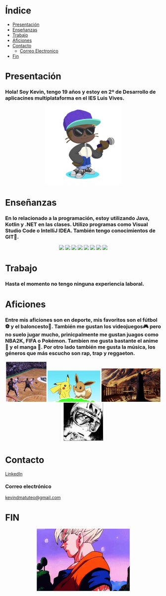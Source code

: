 # Índice

- [Presentación](#Presentación)
- [Enseñanzas](#Enseñanzas)
- [Trabajo](#trabajo)
- [Aficiones](#aficiones)
- [Contacto](#contacto)
  - [Correo Electronico](#correo-electrónico)
- [Fin](#fin)
# Presentación
### Hola! Soy Kevin, tengo 19 años y estoy en 2º de Desarrollo de aplicacines multiplataforma en el IES Luis Vives. 

<p align="center">
  <img src="recursos/octocat-1665777722740.png" width="250px">
</p>

# Enseñanzas
### En lo relacionado a la programación, estoy utilizando Java, Kotlin y .NET en las clases. Utilizo programas como Visual Studio Code o IntelliJ IDEA. También tengo conocimientos de GIT🙂.
<p align="center">
  <img src=https://git-scm.com/images/logos/downloads/Git-Icon-1788C.png width=30>
  <img src=https://brandslogos.com/wp-content/uploads/images/large/java-logo-1.png width=35>
  <img src=https://upload.wikimedia.org/wikipedia/commons/thumb/b/bd/Logo_C_sharp.svg/1200px-Logo_C_sharp.svg.png width=30>
  <img src=https://cdn-icons-png.flaticon.com/512/25/25231.png width=30>
  <img src=https://static-00.iconduck.com/assets.00/docker-icon-512x438-ga1hb37h.png)width=30>
  <img src=https://upload.wikimedia.org/wikipedia/commons/7/74/Kotlin_Icon.png width=30>
  <img src=https://upload.wikimedia.org/wikipedia/commons/thumb/9/9c/IntelliJ_IDEA_Icon.svg/1024px-IntelliJ_IDEA_Icon.svg.png width=30>
  <img src = https://upload.wikimedia.org/wikipedia/commons/thumb/9/9a/Visual_Studio_Code_1.35_icon.svg/2048px-Visual_Studio_Code_1.35_icon.svg.png width=30>
</p>

# Trabajo
### Hasta el momento no tengo ninguna experiencia laboral.

# Aficiones
### Entre mis aficiones son en deporte, mis favoritos son el fútbol⚽ y el baloncesto🏀. También me gustan los videojuegos🎮 pero no suelo jugar mucho, prinicpalmente me gustan juagos como NBA2K, FIFA o Pokémon. Tambíen me gusta bastante el anime 👺 y el manga 📕. Por otro lado también me gusta la música, los géneros que más escucho son rap, trap y reggaeton. 

<p align="center">
  <img src="recursos/dunk.gif" width="130px" heght="130px"> <img src="recursos/pokemon.gif" width="170px" height="100"> <img src="recursos/pluto.gif" width="190px"> <img src="recursos/mori.png" width="150px">
</p>

# Contacto
[LinkedIn](https://www.linkedin.com/in/kevin-david-matute-obando-2230a3252/)

### Correo electrónico
kevindmatuteo@gmail.com

# FIN
<p align = center>
    <img src="recursos/ok.gif" width="300px" height="200">
</p>

